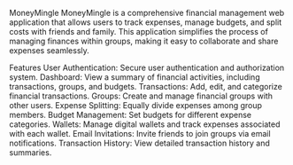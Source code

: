 MoneyMingle
MoneyMingle is a comprehensive financial management web application that allows users to track expenses, manage budgets, and split costs with friends and family. This application simplifies the process of managing finances within groups, making it easy to collaborate and share expenses seamlessly.

Features
User Authentication: Secure user authentication and authorization system.
Dashboard: View a summary of financial activities, including transactions, groups, and budgets.
Transactions: Add, edit, and categorize financial transactions.
Groups: Create and manage financial groups with other users.
Expense Splitting: Equally divide expenses among group members.
Budget Management: Set budgets for different expense categories.
Wallets: Manage digital wallets and track expenses associated with each wallet.
Email Invitations: Invite friends to join groups via email notifications.
Transaction History: View detailed transaction history and summaries.
